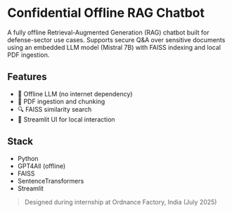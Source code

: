 # Confidential Offline RAG Chatbot

A fully offline Retrieval-Augmented Generation (RAG) chatbot built for defense-sector use cases. Supports secure Q&A over sensitive documents using an embedded LLM model (Mistral 7B) with FAISS indexing and local PDF ingestion.

## Features
- 🔐 Offline LLM (no internet dependency)
- 📄 PDF ingestion and chunking
- 🔍 FAISS similarity search
- 💬 Streamlit UI for local interaction

## Stack
- Python
- GPT4All (offline)
- FAISS
- SentenceTransformers
- Streamlit

> Designed during internship at Ordnance Factory, India (July 2025)

